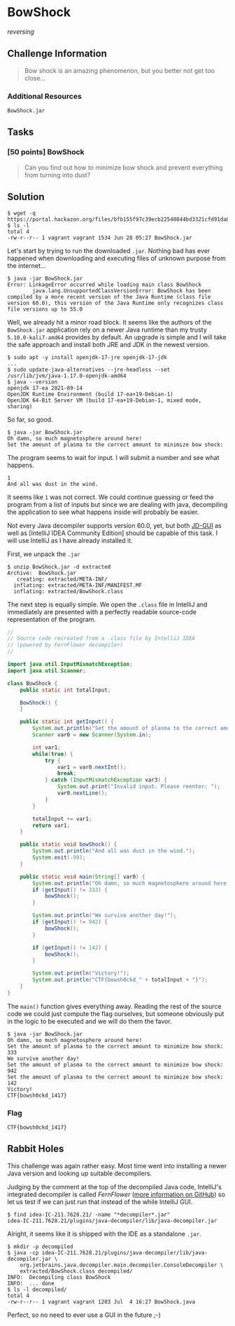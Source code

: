 # BowShock

*reversing*

## Challenge Information

> Bow shock is an amazing phenomenon, but you better not get too close...

### Additional Resources

`BowShock.jar`

## Tasks

### [50 points] BowShock

> Can you find out how to minimize bow shock and prevent everything from turning into dust?

## Solution

```
$ wget -q https://portal.hackazon.org/files/bfb155f97c39ecb22540844bd3321cfd91da8ef2/BowShock.jar
$ ls -l
total 4
-rw-r--r-- 1 vagrant vagrant 1534 Jun 28 05:27 BowShock.jar
```

Let's start by trying to run the downloaded `.jar`. Nothing bad has ever happened when downloading
and executing files of unknown purpose from the internet...

```
$ java -jar BowShock.jar
Error: LinkageError occurred while loading main class BowShock
        java.lang.UnsupportedClassVersionError: BowShock has been compiled by a more recent version of the Java Runtime (class file version 60.0), this version of the Java Runtime only recognizes class file versions up to 55.0
```

Well, we already hit a minor road block. It seems like the authors of the `BowShock.jar` application
rely on a newer Java runtime than my trusty `5.10.0-kali7-amd64` provides by default. An upgrade is
simple and I will take the safe approach and install both JRE and JDK in the newest version.

```
$ sudo apt -y install openjdk-17-jre openjdk-17-jdk
...
$ sudo update-java-alternatives --jre-headless --set /usr/lib/jvm/java-1.17.0-openjdk-amd64
$ java --version
openjdk 17-ea 2021-09-14
OpenJDK Runtime Environment (build 17-ea+19-Debian-1)
OpenJDK 64-Bit Server VM (build 17-ea+19-Debian-1, mixed mode, sharing)
```

So far, so good.

```
$ java -jar BowShock.jar
Oh damn, so much magnetosphere around here!
Set the amount of plasma to the correct amount to minimize bow shock:
```

The program seems to wait for input. I will submit a number and see what happens.

```
1
And all was dust in the wind.
```

It seems like `1` was not correct. We could continue guessing or feed the program from a list of
inputs but since we are dealing with java, decompiling the application to see what happens inside
will probably be easier.

Not every Java decompiler supports version 60.0, yet, but both [JD-GUI](https://github.com/java-decompiler/jd-gui) as
well as [IntelliJ IDEA Community Edition] should be capable of this task.
I will use IntelliJ as I have already installed it.

First, we unpack the `.jar`

```
$ unzip BowShock.jar -d extracted
Archive:  BowShock.jar
   creating: extracted/META-INF/
  inflating: extracted/META-INF/MANIFEST.MF
  inflating: extracted/BowShock.class
```

The next step is equally simple. We open the `.class` file in IntelliJ and immediately are presented
with a perfectly readable source-code representation of the program.

```java
//
// Source code recreated from a .class file by IntelliJ IDEA
// (powered by FernFlower decompiler)
//

import java.util.InputMismatchException;
import java.util.Scanner;

class BowShock {
    public static int totalInput;

    BowShock() {
    }

    public static int getInput() {
        System.out.println("Set the amount of plasma to the correct amount to minimize bow shock: ");
        Scanner var0 = new Scanner(System.in);

        int var1;
        while(true) {
            try {
                var1 = var0.nextInt();
                break;
            } catch (InputMismatchException var3) {
                System.out.print("Invalid input. Please reenter: ");
                var0.nextLine();
            }
        }

        totalInput += var1;
        return var1;
    }

    public static void bowShock() {
        System.out.println("And all was dust in the wind.");
        System.exit(-99);
    }

    public static void main(String[] var0) {
        System.out.println("Oh damn, so much magnetosphere around here!");
        if (getInput() != 333) {
            bowShock();
        }

        System.out.println("We survive another day!");
        if (getInput() != 942) {
            bowShock();
        }

        if (getInput() != 142) {
            bowShock();
        }

        System.out.println("Victory!");
        System.out.println("CTF{bowsh0ckd_" + totalInput + "}");
    }
}

```

The `main()` function gives everything away. Reading the rest of the source code we could just
compute the flag ourselves, but someone obviously put in the logic to be executed and we will do
them the favor.

```
$ java -jar BowShock.jar
Oh damn, so much magnetosphere around here!
Set the amount of plasma to the correct amount to minimize bow shock:
333
We survive another day!
Set the amount of plasma to the correct amount to minimize bow shock:
942
Set the amount of plasma to the correct amount to minimize bow shock:
142
Victory!
CTF{bowsh0ckd_1417}
```

### Flag
```
CTF{bowsh0ckd_1417}
```

## Rabbit Holes
This challenge was again rather easy. Most time went into installing a newer Java version and
looking up suitable decompilers.

Judging by the comment at the top of the decompiled Java code, IntelliJ's integrated decompiler is
called *FernFlower* ([more information on GitHub](https://github.com/JetBrains/intellij-community/tree/master/plugins/java-decompiler/engine))
so let us test if we can just run that instead of the while IntelliJ GUI.

```
$ find idea-IC-211.7628.21/ -name "*decompiler*.jar"
idea-IC-211.7628.21/plugins/java-decompiler/lib/java-decompiler.jar
```

Alright, it seems like it is shipped with the IDE as a standalone `.jar`.

```
$ mkdir -p decompiled
$ java -cp idea-IC-211.7628.21/plugins/java-decompiler/lib/java-decompiler.jar \
    org.jetbrains.java.decompiler.main.decompiler.ConsoleDecompiler \
    extracted/BowShock.class decompiled/
INFO:  Decompiling class BowShock
INFO:  ... done
$ ls -l decompiled/
total 4
-rw-r--r-- 1 vagrant vagrant 1203 Jul  4 16:27 BowShock.java
```

Perfect, so no need to ever use a GUI in the future ;-)

